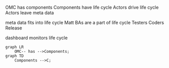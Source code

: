 OMC has components
Components have life cycle
Actors drive life cycle
Actors leave 
meta data

meta data fits into life cycle
Matt
BAs are a part of life cycle 
Testers
Coders
Release

dashboard monitors life cycle
```mermaid
graph LR
    OMC-- has -->Components;
graph TD    
	Components -->C;
```


<!--stackedit_data:
eyJoaXN0b3J5IjpbLTY3OTE0NjI3MCwxODMwMzkwNDU1LC00Nj
YzNTE4NDldfQ==
-->
